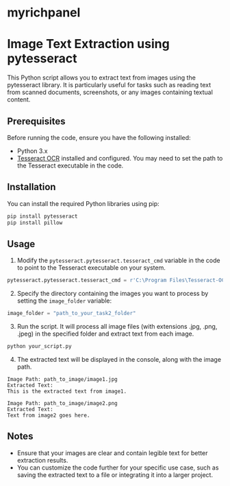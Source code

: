 # myrichpanel

# Image Text Extraction using pytesseract

This Python script allows you to extract text from images using the pytesseract library. It is particularly useful for tasks such as reading text from scanned documents, screenshots, or any images containing textual content.

## Prerequisites

Before running the code, ensure you have the following installed:

- Python 3.x
- [Tesseract OCR](https://github.com/tesseract-ocr/tesseract) installed and configured. You may need to set the path to the Tesseract executable in the code.

## Installation

You can install the required Python libraries using pip:

```bash
pip install pytesseract
pip install pillow
```

## Usage

1. Modify the `pytesseract.pytesseract.tesseract_cmd` variable in the code to point to the Tesseract executable on your system.

```python
pytesseract.pytesseract.tesseract_cmd = r'C:\Program Files\Tesseract-OCR\tesseract.exe'
```

2. Specify the directory containing the images you want to process by setting the `image_folder` variable:

```python
image_folder = "path_to_your_task2_folder"
```

3. Run the script. It will process all image files (with extensions .jpg, .png, .jpeg) in the specified folder and extract text from each image.

```bash
python your_script.py
```

4. The extracted text will be displayed in the console, along with the image path.

```plaintext
Image Path: path_to_image/image1.jpg
Extracted Text:
This is the extracted text from image1.

Image Path: path_to_image/image2.png
Extracted Text:
Text from image2 goes here.
```

## Notes

- Ensure that your images are clear and contain legible text for better extraction results.
- You can customize the code further for your specific use case, such as saving the extracted text to a file or integrating it into a larger project.
